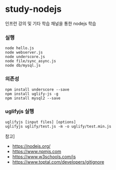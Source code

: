 # study-nodejs

인프런 강의 및 기타 학습 채널을 통한 nodejs 학습

### 실행
```
node hello.js
node webserver.js
node underscore.js
node file/sync_async.js
node db/mysql.js
```

### 의존성
```
npm install underscore --save
npm install uglify-js -g
npm install mysql2 --save
```

### uglifyjs 실행
```
uglifyjs [input files] [options]
uglifyjs uglify/test.js -m -o uglify/test.min.js
```

참고]
- https://nodejs.org/
- https://www.npmjs.com
- https://www.w3schools.com/js
- https://www.toptal.com/developers/gitignore